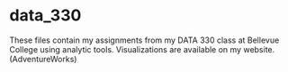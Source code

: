 # data_330
These files contain my assignments from my DATA 330 class at Bellevue College using analytic tools. Visualizations are available on my website. (AdventureWorks)
